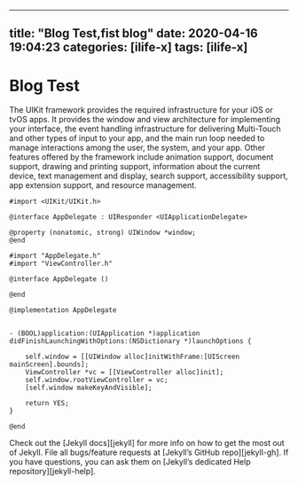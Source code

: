 
---
title:  "Blog Test,fist blog"
date:   2020-04-16 19:04:23
categories: [ilife-x]
tags: [ilife-x]
---

# Blog Test

The UIKit framework provides the required infrastructure for your iOS or tvOS apps. It provides the window and view architecture for implementing your interface, the event handling infrastructure for delivering Multi-Touch and other types of input to your app, and the main run loop needed to manage interactions among the user, the system, and your app. Other features offered by the framework include animation support, document support, drawing and printing support, information about the current device, text management and display, search support, accessibility support, app extension support, and resource management.

```objc
#import <UIKit/UIKit.h>

@interface AppDelegate : UIResponder <UIApplicationDelegate>

@property (nonatomic, strong) UIWindow *window;
@end
```


``` objc
#import "AppDelegate.h"
#import "ViewController.h"

@interface AppDelegate ()

@end

@implementation AppDelegate


- (BOOL)application:(UIApplication *)application didFinishLaunchingWithOptions:(NSDictionary *)launchOptions {
    
    self.window = [[UIWindow alloc]initWithFrame:[UIScreen mainScreen].bounds];
    ViewController *vc = [[ViewController alloc]init];
    self.window.rootViewController = vc;
    [self.window makeKeyAndVisible];
    
    return YES;
}

@end
```

Check out the [Jekyll docs][jekyll] for more info on how to get the most out of Jekyll. File all bugs/feature requests at [Jekyll’s GitHub repo][jekyll-gh]. If you have questions, you can ask them on [Jekyll’s dedicated Help repository][jekyll-help].


[ilife-x-gh]:   https://github.com/ilife-x
